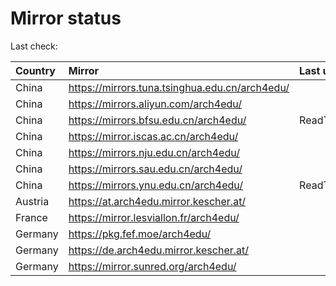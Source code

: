 <script src="./time.js"></script>
# Mirror status
Last check: <script type="text/javascript">localize(1689409348.5580215);</script>

|Country|Mirror|Last update|
|:------|:-----|:----------|
|China|https://mirrors.tuna.tsinghua.edu.cn/arch4edu/|<script type="text/javascript">localize(1689359569);</script>|
|China|https://mirrors.aliyun.com/arch4edu/|<script type="text/javascript">localize(1689316975);</script>|
|China|https://mirrors.bfsu.edu.cn/arch4edu/|ReadTimeout|
|China|https://mirror.iscas.ac.cn/arch4edu/|<script type="text/javascript">localize(1689359569);</script>|
|China|https://mirrors.nju.edu.cn/arch4edu/|<script type="text/javascript">localize(1689359569);</script>|
|China|https://mirrors.sau.edu.cn/arch4edu/|<script type="text/javascript">localize(1689359569);</script>|
|China|https://mirrors.ynu.edu.cn/arch4edu/|ReadTimeout|
|Austria|https://at.arch4edu.mirror.kescher.at/|<script type="text/javascript">localize(1689359569);</script>|
|France|https://mirror.lesviallon.fr/arch4edu/|<script type="text/javascript">localize(1689359569);</script>|
|Germany|https://pkg.fef.moe/arch4edu/|<script type="text/javascript">localize(1689359569);</script>|
|Germany|https://de.arch4edu.mirror.kescher.at/|<script type="text/javascript">localize(1689359569);</script>|
|Germany|https://mirror.sunred.org/arch4edu/|<script type="text/javascript">localize(1689359569);</script>|

<script src="./tablefilter/tablefilter.js"></script>
<script src="./table.js"></script>
